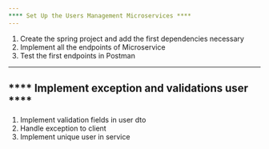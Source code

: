 ```yaml
---
**** Set Up the Users Management Microservices ****
---
```

1) Create the spring project and add the first dependencies necessary
2) Implement all the endpoints of Microservice
3) Test the first endpoints in Postman

---
**** Implement exception and validations user ****
---
1) Implement validation fields in user dto
2) Handle exception to client
3) Implement unique user in service